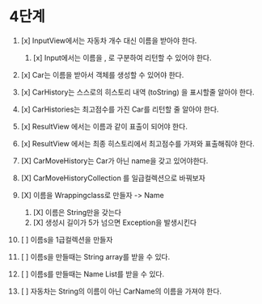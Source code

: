 # 4단계
1. [x] InputView에서는 자동차 개수 대신 이름을 받아야 한다.
    1. [x] Input에서는 이름을 , 로 구분하여 리턴할 수 있어야 한다.
2. [x] Car는 이름을 받아서 객체를 생성할 수 있어야 한다.
3. [x] CarHistory는 스스로의 히스토리 내역 (toString) 을 표시할줄 알아야 한다.
4. [x] CarHistories는 최고점수를 가진 Car를 리턴할 줄 알아야 한다. 
5. [x] ResultView 에서는 이름과 같이 표출이 되어야 한다.
6. [x] ResultView 에서는 최종 히스토리에서 최고점수를 가져와 표출해줘야 한다. 

7. [X] CarMoveHistory는 Car가 아닌 name을 갖고 있어야한다. 
8. [X] CarMoveHistoryCollection 를 일급컬렉션으로 바꿔보자

9. [X] 이름을 Wrappingclass로 만들자  -> Name
   1. [X] 이름은 String만을 갖는다
   2. [X] 생성시 길이가 5가 넘으면 Exception을 발생시킨다
10. [ ] 이름s을 1급컬렉션을 만들자
   1. [ ] 이름s을 만들때는 String array를 받을 수 있다.
   2. [ ] 이름s를 만들때는 Name List를 받을 수 있다.
11. [ ] 자동차는 String의 이름이 아닌 CarName의 이름을 가져야 한다.